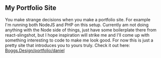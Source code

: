 ## My Portfolio Site
You make strange decisions when you make a portfolio site.  For example I'm running both NodeJS and PHP on this setup.  Currently am not doing anything with the Node side of things, just have some boilerplate there from react-slingshot, but I hope inspiration will strike me and I'll come up with something interesting to code to make me look good.  For now this is just a pretty site that introduces you to yours truly.  Check it out here: <a target="_blank" href="https://boggs.design/portfolio/daniel">Boggs.Design/portfolio/daniel</a>
